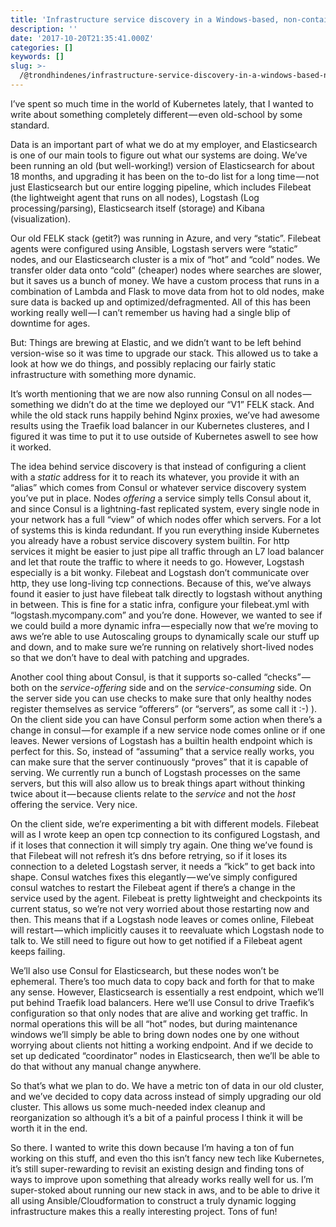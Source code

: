 ```yaml
---
title: 'Infrastructure service discovery in a Windows-based, non-containerized world'
description: ''
date: '2017-10-20T21:35:41.000Z'
categories: []
keywords: []
slug: >-
  /@trondhindenes/infrastructure-service-discovery-in-a-windows-based-non-containerized-world-677d8ce97143
---
```


I’ve spent so much time in the world of Kubernetes lately, that I wanted to write about something completely different — even old-school by some standard.

Data is an important part of what we do at my employer, and Elasticsearch is one of our main tools to figure out what our systems are doing. We’ve been running an old (but well-working!) version of Elasticsearch for about 18 months, and upgrading it has been on the to-do list for a long time — not just Elasticsearch but our entire logging pipeline, which includes Filebeat (the lightweight agent that runs on all nodes), Logstash (Log processing/parsing), Elasticsearch itself (storage) and Kibana (visualization).

Our old FELK stack (getit?) was running in Azure, and very “static”. Filebeat agents were configured using Ansible, Logstash servers were “static” nodes, and our Elasticsearch cluster is a mix of “hot” and “cold” nodes. We transfer older data onto “cold” (cheaper) nodes where searches are slower, but it saves us a bunch of money. We have a custom process that runs in a combination of Lambda and Flask to move data from hot to old nodes, make sure data is backed up and optimized/defragmented. All of this has been working really well — I can’t remember us having had a single blip of downtime for ages.

But: Things are brewing at Elastic, and we didn’t want to be left behind version-wise so it was time to upgrade our stack. This allowed us to take a look at how we do things, and possibly replacing our fairly static infrastructure with something more dynamic.

It’s worth mentioning that we are now also running Consul on all nodes — something we didn’t do at the time we deployed our “V1” FELK stack. And while the old stack runs happily behind Nginx proxies, we’ve had awesome results using the Traefik load balancer in our Kubernetes clusteres, and I figured it was time to put it to use outside of Kubernetes aswell to see how it worked.

The idea behind service discovery is that instead of configuring a client with a _static_ address for it to reach its whatever, you provide it with an “alias” which comes from Consul or whatever service discovery system you’ve put in place. Nodes _offering_ a service simply tells Consul about it, and since Consul is a lightning-fast replicated system, every single node in your network has a full “view” of which nodes offer which servers. For a lot of systems this is kinda redundant. If you run everything inside Kubernetes you already have a robust service discovery system builtin. For http services it might be easier to just pipe all traffic through an L7 load balancer and let that route the traffic to where it needs to go. However, Logstash especially is a bit wonky. Filebeat and Logstash don’t communicate over http, they use long-living tcp connections. Because of this, we’ve always found it easier to just have filebeat talk directly to logstash without anything in between. This is fine for a static infra, configure your filebeat.yml with “logstash.mycompany.com” and you’re done. However, we wanted to see if we could build a more dynamic infra — especially now that we’re moving to aws we’re able to use Autoscaling groups to dynamically scale our stuff up and down, and to make sure we’re running on relatively short-lived nodes so that we don’t have to deal with patching and upgrades.

Another cool thing about Consul, is that it supports so-called “checks” — both on the _service-offering_ side and on the _service-consuming_ side. On the server side you can use checks to make sure that only healthy nodes register themselves as service “offerers” (or “servers”, as some call it :-) ). On the client side you can have Consul perform some action when there’s a change in consul — for example if a new service node comes online or if one leaves. Newer versions of Logstash has a builtin health endpoint which is perfect for this. So, instead of “assuming” that a service really works, you can make sure that the server continuously “proves” that it is capable of serving. We currently run a bunch of Logstash processes on the same servers, but this will also allow us to break things apart without thinking twice about it — because clients relate to the _service_ and not the _host_ offering the service. Very nice.

On the client side, we’re experimenting a bit with different models. Filebeat will as I wrote keep an open tcp connection to its configured Logstash, and if it loses that connection it will simply try again. One thing we’ve found is that Filebeat will not refresh it’s dns before retrying, so if it loses its connection to a deleted Logstash server, it needs a “kick” to get back into shape. Consul watches fixes this elegantly — we’ve simply configured consul watches to restart the Filebeat agent if there’s a change in the service used by the agent. Filebeat is pretty lightweight and checkpoints its current status, so we’re not very worried about those restarting now and then. This means that if a Logstash node leaves or comes online, Filebeat will restart — which implicitly causes it to reevaluate which Logstash node to talk to. We still need to figure out how to get notified if a Filebeat agent keeps failing.

We’ll also use Consul for Elasticsearch, but these nodes won’t be ephemeral. There’s too much data to copy back and forth for that to make any sense. However, Elasticsearch is essentially a rest endpoint, which we’ll put behind Traefik load balancers. Here we’ll use Consul to drive Traefik’s configuration so that only nodes that are alive and working get traffic. In normal operations this will be all “hot” nodes, but during maintenance windows we’ll simply be able to bring down nodes one by one without worrying about clients not hitting a working endpoint. And if we decide to set up dedicated “coordinator” nodes in Elasticsearch, then we’ll be able to do that without any manual change anywhere.

So that’s what we plan to do. We have a metric ton of data in our old cluster, and we’ve decided to copy data across instead of simply upgrading our old cluster. This allows us some much-needed index cleanup and reorganization so although it’s a bit of a painful process I think it will be worth it in the end.

So there. I wanted to write this down because I’m having a ton of fun working on this stuff, and even tho this isn’t fancy new tech like Kubernetes, it’s still super-rewarding to revisit an existing design and finding tons of ways to improve upon something that already works really well for us. I’m super-stoked about running our new stack in aws, and to be able to drive it all using Ansible/Cloudformation to construct a truly dynamic logging infrastructure makes this a really interesting project. Tons of fun!